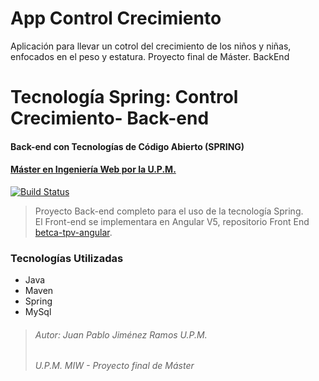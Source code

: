 # App Control Crecimiento
Aplicación para llevar un cotrol del crecimiento de los niños y niñas, enfocados en el peso y estatura. Proyecto final de Máster. BackEnd

# Tecnología Spring: Control Crecimiento- Back-end
#### Back-end con Tecnologías de Código Abierto (SPRING)
#### [Máster en Ingeniería Web por la U.P.M.](http://miw.etsisi.upm.es)

[![Build Status](https://travis-ci.org/jchantej/control-crecimiento-be.svg?branch=develop)](https://travis-ci.org/jchantej/control-crecimiento-be)  

> Proyecto Back-end completo para el uso de la tecnología Spring.    
> El Front-end se implementara en Angular V5,  repositorio Front End [betca-tpv-angular](https://github.com/jchantej/control-crecimiento-fe).  
>  

### Tecnologías Utilizadas
* Java  
* Maven  
* Spring  
* MySql  


> ###### Autor: Juan Pablo Jiménez Ramos  U.P.M.  
> ###### U.P.M. MIW - Proyecto final de Máster  
